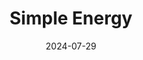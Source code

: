 ---  
layout: startup_page  
title: "Simple Energy"  
id: "simpleenergy.in"  
permalink: "/simpleenergysimpleenergy.in07292024/"  
website: "https://www.simpleenergy.in/"  
funding_round: "Series A"  
funding_amount: "$20M"  
investors: "Haran family office, Dr A Velumani’s family office, Vasavi family office, Desai Family office, promoter group of Apar Industries"  
about: "Simple Energy is an electric vehicle and clean energy startup focused on developing and manufacturing its own two-wheelers, including the Simple One and Simple Dot One. The company aims to scale production, expand its presence across India, and develop new products to capitalize on the growing EV market in the country."  
markets: "Electric Vehicles, Clean Energy, Motor Vehicle Manufacturing"  
hq: "Bengaluru, Karnataka, India"  
founded_year: "2019"  
linkedin: "https://in.linkedin.com/company/simple-energy-pvt-ltd"  
twitter: "https://twitter.com/simpleenergyev"  
instagram: ""  
facebook: "https://www.facebook.com/simpleEV"  
crunchbase: "https://www.crunchbase.com/organization/simple-energy-4c07"  
pitchbook: "https://pitchbook.com/profiles/company/437505-31"  

date_display: "29-Jul-2024"  
date: "2024-07-29"

# SEO Optimization  
meta_title: "Simple Energy - Series A Funding ($20M)"  
meta_description: "Simple Energy, Simple Energy is an electric vehicle and clean energy startup focused on developing and manufacturing its own two-wheelers, including the Simple One a..."  
meta_keywords: "Simple Energy, Electric Vehicles, Clean Energy, Motor Vehicle Manufacturing, Series A funding"  
canonical_url: "https://startup.projectstartups.com/simpleenergysimpleenergy.in07292024/"  
---